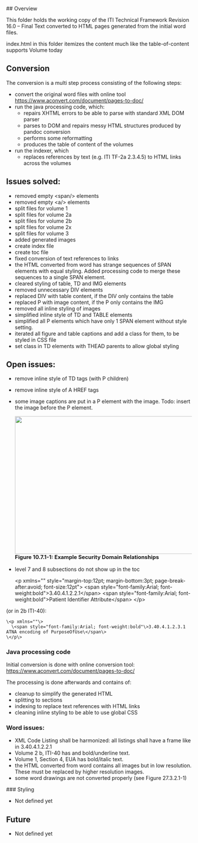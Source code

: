 ## Overview

This folder holds the working copy of the ITI Technical Framework Revision 16.0 – Final Text converted to HTML pages generated from the initial word files.

index.html in this folder itemizes the content much like the table-of-content supports Volume today

## Conversion

The conversion is a multi step process consisting of the following steps:
* convert the original word files with online tool https://www.aconvert.com/document/pages-to-doc/
* run the java processing code, which:
  * repairs XHTML errors to be able to parse with standard XML DOM parser
  * parses to DOM and repairs messy HTML structures produced by pandoc conversion
  * performs some reformatting
  * produces the table of content of the volumes
* run the indexer, which
  * replaces references by text (e.g. ITI TF-2a 2.3.4.5) to HTML links across the volumes

## Issues solved:
* removed empty \<span/\> elements
* removed empty \<a/\> elements
* split files for volume 1
* split files for volume 2a
* split files for volume 2b
* split files for volume 2x
* split files for volume 3
* added generated images
* create index file
* create toc file
* fixed conversion of text references to links
* the HTML converted from word has strange sequences of SPAN elements with equal styling.
	Added processing code to merge these sequences to a single SPAN element.
* cleared styling of table, TD and IMG elements
* removed unnecessary DIV elements
* replaced DIV with table content, if the DIV only contains the table
* replaced P with image content, if the P only contains the IMG
* removed all inline styling of images
* simplified inline style of TD and TABLE elements 
* simplified all P elements which have only 1 SPAN element without style setting.
* iterated all figure and table captions and add a class for them, to be styled in CSS file      
* set class in TD elements with THEAD parents to allow global styling

## Open issues:
* remove inline style of TD tags (with P children)
* remove inline style of A HREF tags
* some image captions are put in a P element with the image. Todo: insert the image before the P element. 

	<p xmlns="" style="font-size:11pt">
      <img src="media/a7222-00r44.042.png" width="624" height="374" alt="">
      <span style="font-weight:bold">Figure 10.7.1-1: Example Security Domain Relationships</span>
    </p>    

* level 7 and 8 subsections do not show up in the toc

	\<p xmlns="" style="margin-top:12pt; margin-bottom:3pt; page-break-after:avoid; font-size:12pt"\>
      \<span style="font-family:Arial; font-weight:bold"\>3.40.4.1.2.2.1\</span\>
      \<span style="font-family:Arial; font-weight:bold"\>Patient Identifier Attribute\</span\>
	\</p\>

(or in 2b ITI-40):

	\<p xmlns=""\>
      \<span style="font-family:Arial; font-weight:bold"\>3.40.4.1.2.3.1 ATNA encoding of PurposeOfUse\</span\>
    \</p\>


### Java processing code
Initial conversion is done with online conversion tool:
https://www.aconvert.com/document/pages-to-doc/

The processing is done afterwards and contains of:
* cleanup to simplify the generated HTML
* splitting to sections
* indexing to replace text references with HTML links
* cleaning inline styling to be able to use global CSS

### Word issues:
* XML Code Listing shall be harmonized: all listings shall have a frame like in 3.40.4.1.2.2.1
* Volume 2 b, ITI-40 has and bold/underline text. 
* Volume 1, Section 4, EUA has bold/italic text.
* the HTML converted from word contains all images but in low resolution. These must be replaced by higher resolution images.
* some word drawings are not converted properly (see Figure 27.3.2.1-1)
 

### Styling
- Not defined yet

## Future
- Not defined yet
